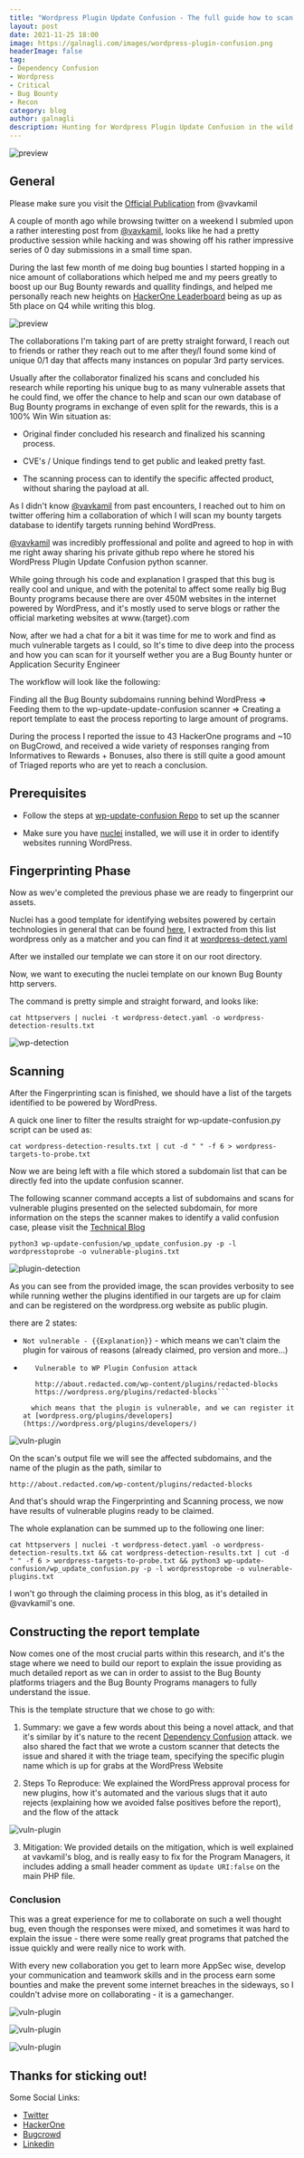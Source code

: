 ```yaml
---
title: "Wordpress Plugin Update Confusion - The full guide how to scan and mitigate the next big supply chain "
layout: post
date: 2021-11-25 18:00
image: https://galnagli.com/images/wordpress-plugin-confusion.png
headerImage: false
tag:
- Dependency Confusion
- Wordpress
- Critical
- Bug Bounty
- Recon
category: blog
author: galnagli
description: Hunting for Wordpress Plugin Update Confusion in the wild
---
```


![preview](../assets/images/Wordpress-Plugin-Update.png)

## General

Please make sure you visit the [Official Publication](https://xss.vavkamil.cz/blog/2021-11-25-wordpress-plugin-confusion-update-can-get-you-pwned.html) from @vavkamil

A couple of month ago while browsing twitter on a weekend I submled upon a rather interesting post from [@vavkamil](https://twitter.com/vavkamil/status/1447160385954533378), looks like he had a pretty productive session while hacking and was showing off his rather impressive series of 0 day submissions in a small time span.

During the last few month of me doing bug bounties I started hopping in a nice amount of collaborations which helped me and my peers greatly to boost up our Bug Bounty rewards and quallity findings, and helped me personally reach new heights on [HackerOne Leaderboard](https://hackerone.com/leaderboard) being as up as 5th place on Q4 while writing this blog.

![preview](../assets/images/5th-leaderboard.png)

The collaborations I'm taking part of are pretty straight forward, I reach out to friends or rather they reach out to me after they/I found some kind of unique 0/1 day that affects many instances on popular 3rd party services.

Usually after the collaborator finalized his scans and concluded his research while reporting his unique bug to as many vulnerable assets that he could find, we offer the chance to help and scan our own database of Bug Bounty programs in exchange of even split for the rewards, this is a 100% Win Win situation as:

* Original finder concluded his research and finalized his scanning process.

* CVE's / Unique findings tend to get public and leaked pretty fast.

* The scanning process can to identify the specific affected product, without sharing the payload at all.

As I didn't know [@vavkamil](https://twitter.com/vavkamil) from past encounters, I reached out to him on twitter offering him a collaboration of which I will scan my bounty targets database to identify targets running behind WordPress.

[@vavkamil](https://twitter.com/vavkamil) was incredibly proffessional and polite and agreed to hop in with me right away sharing his private github repo where he stored his WordPress Plugin Update Confusion python scanner.

While going through his code and explanation I grasped that this bug is really cool and unique, and with the potenital to affect some really big Bug Bounty programs because there are over 450M websites in the internet powered by WordPress, and it's mostly used to serve blogs or rather the official marketing websites at www.{target}.com

Now, after we had a chat for a bit it was time for me to work and find as much vulnerable targets as I could, so It's time to dive deep into the process and how you can scan for it yourself wether you are a Bug Bounty hunter or Application Security Engineer

The workflow will look like the following:

Finding all the Bug Bounty subdomains running behind WordPress => Feeding them to the wp-update-update-confusion scanner => Creating a report template to east the process reporting to large amount of programs.

During the process I reported the issue to 43 HackerOne programs and ~10 on BugCrowd, and received a wide variety of responses ranging from Informatives to Rewards + Bonuses, also there is still quite a good amount of Triaged reports who are yet to reach a conclusion.

## Prerequisites

* Follow the steps at [wp-update-confusion Repo](https://github.com/vavkamil/wp-update-confusion) to set up the scanner

* Make sure you have [nuclei](https://github.com/projectdiscovery/nuclei) installed, we will use it in order to identify websites running WordPress.

## Fingerprinting Phase

Now as wev'e completed the previous phase we are ready to fingerprint our assets.

Nuclei has a good template for identifying websites powered by certain technologies in general that can be found [here](https://github.com/projectdiscovery/nuclei-templates/blob/master/technologies/tech-detect.yaml), I extracted from this list wordpress only as a matcher and you can find it at [wordpress-detect.yaml](https://github.com/vavkamil/wp-update-confusion/blob/main/wordpress-detect.yaml)

After we installed our template we can store it on our root directory.

Now, we want to executing the nuclei template on our known Bug Bounty http servers.

The command is pretty simple and straight forward, and looks like:

```
cat httpservers | nuclei -t wordpress-detect.yaml -o wordpress-detection-results.txt
```

![wp-detection](../assets/images/wordpress-detection.png)


## Scanning

After the Fingerprinting scan is finished, we should have a list of the targets identified to be powered by WordPress.

A quick one liner to filter the results straight for wp-update-confusion.py script can be used as:

```
cat wordpress-detection-results.txt | cut -d " " -f 6 > wordpress-targets-to-probe.txt
```

Now we are being left with a file which stored a subdomain list that can be directly fed into the update confusion scanner.

The following scanner command accepts a list of subdomains and scans for vulnerable plugins presented on the selected subdomain, for more information on the steps the scanner makes to identify a valid confusion case, please visit the [Technical Blog](https://vavkamil.cz/2021/11/25/wordpress-plugin-confusion-update-can-get-you-pwned/)

```
python3 wp-update-confusion/wp_update_confusion.py -p -l wordpresstoprobe -o vulnerable-plugins.txt
```

![plugin-detection](../assets/images/plugin-scanner.png)

As you can see from the provided image, the scan provides verbosity to see while running wether the plugins identified in our targets are up for claim and can be registered on the wordpress.org website as public plugin.

there are 2 states:

* ```Not vulnerable - {{Explanation}}``` - which means we can't claim the plugin for vairous of reasons (already claimed, pro version and more...)

* ```Found WP plugin: redacted-blocks
	 Vulnerable to WP Plugin Confusion attack

	 http://about.redacted.com/wp-content/plugins/redacted-blocks
	 https://wordpress.org/plugins/redacted-blocks```

	which means that the plugin is vulnerable, and we can register it at [wordpress.org/plugins/developers](https://wordpress.org/plugins/developers/)

![vuln-plugin](../assets/images/vuln-plugin.png)

On the scan's output file we will see the affected subdomains, and the name of the plugin as the path, similar to

```
http://about.redacted.com/wp-content/plugins/redacted-blocks
```

And that's should wrap the Fingerprinting and Scanning process, we now have results of vulnerable plugins ready to be claimed.

The whole explanation can be summed up to the following one liner:

```
cat httpservers | nuclei -t wordpress-detect.yaml -o wordpress-detection-results.txt && cat wordpress-detection-results.txt | cut -d " " -f 6 > wordpress-targets-to-probe.txt && python3 wp-update-confusion/wp_update_confusion.py -p -l wordpresstoprobe -o vulnerable-plugins.txt
```

I won't go through the claiming process in this blog, as it's detailed in @vavkamil's one.

## Constructing the report template

Now comes one of the most crucial parts within this research, and it's the stage where we need to build our report to explain the issue providing as much detailed report as we can in order to assist to the Bug Bounty platforms triagers and the Bug Bounty Programs managers to fully understand the issue.

This is the template structure that we chose to go with:

1. Summary: we gave a few words about this being a novel attack, and that it's similar by it's nature to the recent [Dependency Confusion](https://medium.com/@alex.birsan/dependency-confusion-4a5d60fec610) attack. we also shared the fact that we wrote a custom scanner that detects the issue and shared it with the triage team, specifying the specific plugin name which is up for grabs at the WordPress Website

2. Steps To Reproduce: We explained the WordPress approval process for new plugins, how it's automated and the various slugs that it auto rejects (explaining how we avoided false positives before the report), and the flow of the attack

![vuln-plugin](../assets/images/reproduce-steps.png)

3. Mitigation: We provided details on the mitigation, which is well explained at vavkamil's blog, and is really easy to fix for the Program Managers, it includes adding a small header comment as `Update URI:false` on the main PHP file.

### Conclusion

This was a great experience for me to collaborate on such a well thought bug, even though the responses were mixed, and sometimes it was hard to explain the issue - there were some really great programs that patched the issue quickly and were really nice to work with.

With every new collaboration you get to learn more AppSec wise, develop your communication and teamwork skills and in the process earn some bounties and make the prevent some internet breaches in the sideways, so I couldn't advise more on collaborating - it is a gamechanger.

![vuln-plugin](../assets/images/number-of-submissions.png)

![vuln-plugin](../assets/images/bonus-wordpress-reward.png)

![vuln-plugin](../assets/images/wordpress-bugcrowd-reward.png)


## Thanks for sticking out!

Some Social Links:

* [Twitter](https://twitter.com/naglinagli)
* [HackerOne](https://hackerone.com/nagli)
* [Bugcrowd](https://bugcrowd.com/Nagli)
* [Linkedin](https://www.linkedin.com/in/galnagli)

